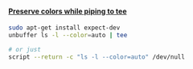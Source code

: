 
#### [Preserve colors while piping to tee](https://superuser.com/questions/352697/preserve-colors-while-piping-to-tee)
```bash
sudo apt-get install expect-dev
unbuffer ls -l --color=auto | tee

# or just
script --return -c "ls -l --color=auto" /dev/null
```
<!--stackedit_data:
eyJoaXN0b3J5IjpbOTA5NTc4NDg1XX0=
-->